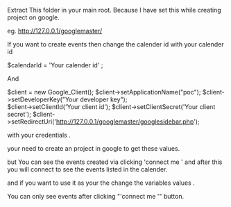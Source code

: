 
Extract This folder in your main root. Because I have set this while creating project on  google.  

eg. http://127.0.0.1/googlemaster/ 


If you want to create events  then change the calender id with your calender id 

 $calendarId = 'Your calender id' ;
  
  And 
  
$client = new Google_Client();
$client->setApplicationName("poc");
$client->setDeveloperKey("Your developer key");  
$client->setClientId('Your client id');
$client->setClientSecret('Your client secret');
$client->setRedirectUri('http://127.0.0.1/googlemaster/googlesidebar.php');

with your credentials .

your need to create an project in google to get these values. 

but You can see the events created via  clicking 'connect me  ' and after this you will connect to see the events listed in the calender.

and if  you want to use it as your the change the variables values . 


You can only see events after clicking "'connect me  '" button.


